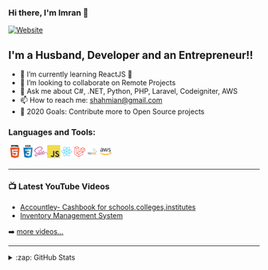 ### Hi there, I'm Imran 👋

[![Website](https://img.shields.io/website?label=kelextech.com&style=for-the-badge&url=https%3A%2F%2Fkelextech.com)](https://kelextech.com)
## I'm a Husband, Developer and an Entrepreneur!!

- 🌱 I’m currently learning ReactJS 🤣
- 👯 I’m looking to collaborate on Remote Projects
- 💬 Ask me about C#, .NET, Python, PHP, Laravel, Codeigniter, AWS
- 📫 How to reach me: shahmian@gmail.com
- 🥅 2020 Goals: Contribute more to Open Source projects

### Languages and Tools:
<img align="left" alt="HTML5" width="26px" src="https://raw.githubusercontent.com/github/explore/80688e429a7d4ef2fca1e82350fe8e3517d3494d/topics/html/html.png" />
<img align="left" alt="CSS3" width="26px" src="https://raw.githubusercontent.com/github/explore/80688e429a7d4ef2fca1e82350fe8e3517d3494d/topics/css/css.png" />
<img align="left" alt="Sass" width="26px" src="https://raw.githubusercontent.com/github/explore/80688e429a7d4ef2fca1e82350fe8e3517d3494d/topics/sass/sass.png" />
<img align="left" alt="JavaScript" width="26px" src="https://raw.githubusercontent.com/github/explore/80688e429a7d4ef2fca1e82350fe8e3517d3494d/topics/javascript/javascript.png" />
<img align="left" alt="React" width="26px" src="https://raw.githubusercontent.com/github/explore/80688e429a7d4ef2fca1e82350fe8e3517d3494d/topics/react/react.png" />
<img align="left" alt="Laravel" width="26px" src="https://raw.githubusercontent.com/github/explore/80688e429a7d4ef2fca1e82350fe8e3517d3494d/topics/laravel/laravel.png" />
<img align="left" alt="Mysql" width="26px" src="https://raw.githubusercontent.com/github/explore/80688e429a7d4ef2fca1e82350fe8e3517d3494d/topics/mysql/mysql.png" />
<img align="left" alt="AWS" width="26px" src="https://raw.githubusercontent.com/github/explore/80688e429a7d4ef2fca1e82350fe8e3517d3494d/topics/aws/aws.png" />
<br />
<br />

---

### 📺 Latest YouTube Videos

<!-- YOUTUBE:START -->
- [Accountley- Cashbook for schools,colleges,institutes](https://youtu.be/VUJvCMkNsKo)
- [Inventory Management System](https://youtu.be/ycCV66xzqY8)
<!-- YOUTUBE:END -->

➡️ [more videos...](https://www.youtube.com/user/LOAFER300)

---


<details>
  <summary>:zap: GitHub Stats</summary>

  <img align="left" alt="phptiger's GitHub Stats" src="https://github-readme-stats.codestackr.vercel.app/api?username=imran300&show_icons=true&hide_border=true" />

</details>

[website]: https://phptiger.com
[youtube]: https://www.youtube.com/user/LOAFER300

